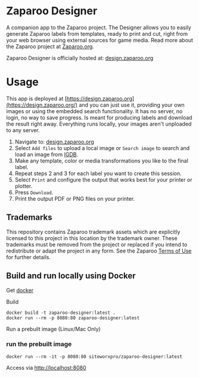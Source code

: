 # Zaparoo Designer

A companion app to the Zaparoo project. The Designer allows you to easily generate Zaparoo labels from templates, ready to print and cut, right from your web browser using external sources for game media. Read more about the Zaparoo project at [Zaparoo.org](https://zaparoo.org/).

Zaparoo Designer is officially hosted at: [design.zaparoo.org](https://design.zaparoo.org/)

# Usage
This app is deployed at [https://design.zaparoo.org](https://design.zaparoo.org/) and you can just use it, providing your own images or using the embedded search functionality.
It has no server, no login, no way to save progress.
Is meant for producing labels and download the result right away.
Everything runs locally, your images aren't unploaded to any server.

1. Navigate to: [design.zaparoo.org](https://design.zaparoo.org/)
2. Select `Add files` to upload a local image or `Search image` to search and load an image from [IGDB](https://www.igdb.com/).
3. Make any template, color or media transformations you like to the final label.
4. Repeat steps 2 and 3 for each label you want to create this session.
5. Select `Print` and configure the output that works best for your printer or plotter.
6. Press `Download`.
7. Print the output PDF or PNG files on your printer.

## Trademarks

This repository contains Zaparoo trademark assets which are explicitly licensed to this project in this location by the trademark owner. These trademarks must be removed from the project or replaced if you intend to redistribute or adapt the project in any form. See the Zaparoo [Terms of Use](https://zaparoo.org/terms/) for further details.

## Build and run locally using Docker

Get [docker](https://www.docker.com/)

Build
```shell
docker build -t zaparoo-designer:latest .
docker run --rm -p 8080:80 zaparoo-designer:latest 
```

Run a prebuilt image (Linux/Mac Only)
### run the prebuilt image
```shell
docker run --rm -it -p 8080:80 siteworxpro/zaparoo-designer:latest
```

Access via [http://localhost:8080](http://localhost:8080)

